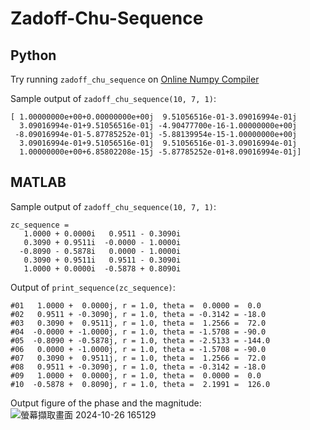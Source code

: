 # Zadoff-Chu-Sequence

## Python
Try running ```zadoff_chu_sequence``` on [Online Numpy Compiler](https://python-fiddle.com/saved/ZtvWxOiEDkqHYK0I6dSO?run=true)

Sample output of ```zadoff_chu_sequence(10, 7, 1)```:
```
[ 1.00000000e+00+0.00000000e+00j  9.51056516e-01-3.09016994e-01j
  3.09016994e-01+9.51056516e-01j -4.90477700e-16-1.00000000e+00j
 -8.09016994e-01-5.87785252e-01j -5.88139954e-15-1.00000000e+00j
  3.09016994e-01+9.51056516e-01j  9.51056516e-01-3.09016994e-01j
  1.00000000e+00+6.85802208e-15j -5.87785252e-01+8.09016994e-01j]
```


## MATLAB
Sample output of ```zadoff_chu_sequence(10, 7, 1)```:
```
zc_sequence =
   1.0000 + 0.0000i   0.9511 - 0.3090i
   0.3090 + 0.9511i  -0.0000 - 1.0000i
  -0.8090 - 0.5878i   0.0000 - 1.0000i
   0.3090 + 0.9511i   0.9511 - 0.3090i
   1.0000 + 0.0000i  -0.5878 + 0.8090i
```

Output of ```print_sequence(zc_sequence)```:
```
#01   1.0000 +  0.0000j, r = 1.0, theta =  0.0000 =  0.0
#02   0.9511 + -0.3090j, r = 1.0, theta = -0.3142 = -18.0
#03   0.3090 +  0.9511j, r = 1.0, theta =  1.2566 =  72.0
#04  -0.0000 + -1.0000j, r = 1.0, theta = -1.5708 = -90.0
#05  -0.8090 + -0.5878j, r = 1.0, theta = -2.5133 = -144.0
#06   0.0000 + -1.0000j, r = 1.0, theta = -1.5708 = -90.0
#07   0.3090 +  0.9511j, r = 1.0, theta =  1.2566 =  72.0
#08   0.9511 + -0.3090j, r = 1.0, theta = -0.3142 = -18.0
#09   1.0000 +  0.0000j, r = 1.0, theta =  0.0000 =  0.0
#10  -0.5878 +  0.8090j, r = 1.0, theta =  2.1991 =  126.0
```

Output figure of the phase and the magnitude: \
![螢幕擷取畫面 2024-10-26 165129](https://github.com/user-attachments/assets/93d7bbe8-3521-4ef7-be55-fa4de9b96a2f)


